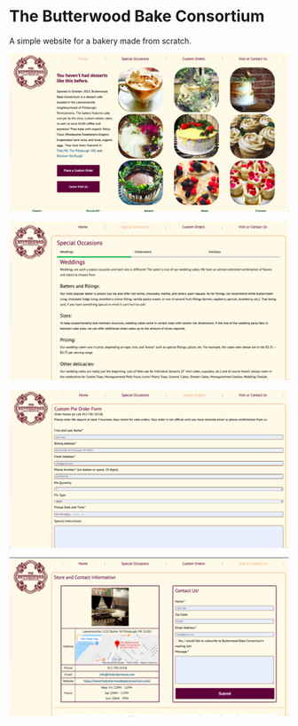 # The Butterwood Bake Consortium
A simple website for a bakery made from scratch.

![alt text](https://github.com/austin-leung/The-Butterwood-Bake-Consortium/blob/master/images/home.png)

![alt text](https://github.com/austin-leung/The-Butterwood-Bake-Consortium/blob/master/images/special.png)

![alt text](https://github.com/austin-leung/The-Butterwood-Bake-Consortium/blob/master/images/custom.png)

![alt text](https://github.com/austin-leung/The-Butterwood-Bake-Consortium/blob/master/images/visit.png)
